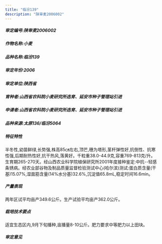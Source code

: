 ```yaml
---
title: "临汾139"
description: "陕审麦2006002"
---
```

##### 审定编号:陕审麦2006002

##### 作物名称:小麦

##### 品种名称:临汾139

##### 审定年份:2006

##### 审定单位:陕西省

##### 育种者:山西省农科院小麦研究所选育、延安市种子管理站引进

##### 申请者:山西省农科院小麦研究所选育、延安市种子管理站引进

##### 品种来源:太原136/临汾5064

##### 特征特性
半冬性,幼苗鲜绿,长势强,株高85㎝左右,顶芒,穗为塔形,茎杆弹性好,抗倒性、抗寒性强,后期耐热性好,抗干热风,落黄好。千粒重38.0-44.9克,容重769-813克/升。生育期265-270天。经山西农业科学院植保研究所2001年度接种鉴定:中抗--轻感条锈病。经农业部谷物及制品质量监督检验测试中心(哈尔滨)测试:蛋白质含量(干基)15.07%,湿面筋含量(14%水分基)32.6%,沉淀值65.8mL,稳定时间16.6min。

##### 产量表现
两年区试平均亩产349.6公斤。生产试验平均亩产362.0公斤。

##### 栽培技术要点
适宜生态区内,9月下旬播种,亩播量8-10公斤。肥力要求中等肥力以上田块。

##### 审定意见

